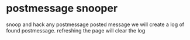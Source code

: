 # postmessage snooper
snoop and hack any postmessage posted message we will create a log of found postmessage. refreshing the page will clear the log
